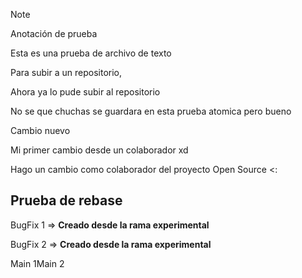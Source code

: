 >[!NOTE]
> Anotación de prueba
> 
Esta es una prueba de archivo de texto 

Para subir a un repositorio, 

Ahora ya lo pude subir al repositorio

No se que chuchas se guardara en esta prueba atomica pero bueno

Cambio nuevo

Mi primer cambio desde un colaborador xd

Hago un cambio como colaborador del proyecto Open Source <:

## Prueba de rebase

BugFix 1 => **Creado desde la rama experimental**

BugFix 2 => **Creado desde la rama experimental**

Main 1Main 2